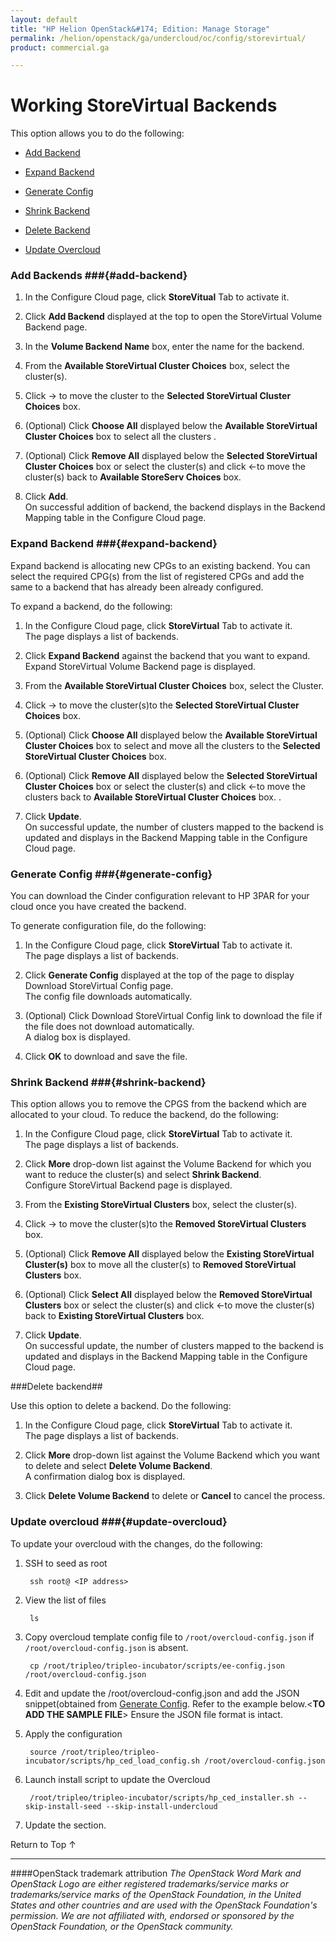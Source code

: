 ```yaml
---
layout: default
title: "HP Helion OpenStack&#174; Edition: Manage Storage"
permalink: /helion/openstack/ga/undercloud/oc/config/storevirtual/
product: commercial.ga

---
```

<!--UNDER REVISION-->


<script>

function PageRefresh {
onLoad="window.refresh"
}

PageRefresh();

</script>

<!---<p style="font-size: small;"> <a href="/helion/openstack/install-beta/kvm/">&#9664; PREV</a> | <a href="/helion/openstack/install-beta-overview/">&#9650; UP</a> | <a href="/helion/openstack/install-beta/esx/">NEXT &#9654;</a> </p>-->


# Working StoreVirtual Backends

This option allows you to do the following:

* [Add Backend](#add-backend)

* [Expand Backend](#expand-backend)

* [Generate Config](#generate-config)

* [Shrink Backend](#shrink-backend) 

* [Delete Backend](#delete-backend)

* [Update Overcloud](#update-overcloud) 


### Add Backends ###{#add-backend}

1. In the Configure Cloud page, click **StoreVitual** Tab to activate it.

2. Click **Add Backend** displayed at the top to open the StoreVirtual Volume Backend page.

3. In the **Volume Backend Name** box, enter the name for the backend.

4. From the **Available StoreVirtual Cluster Choices** box, select the cluster(s).

5. Click &rarr; to move the cluster to the **Selected StoreVirtual Cluster Choices** box. 

5.  (Optional) Click **Choose All** displayed below the **Available StoreVirtual Cluster Choices** box to select all the clusters . 

7. (Optional) Click **Remove All** displayed below the **Selected StoreVirtual Cluster Choices** box or select the cluster(s) and click &larr;to move the cluster(s) back to **Available StoreServ Choices** box. 

8. Click **Add**.<br>On successful addition of backend, the backend displays in the Backend Mapping table in the Configure Cloud page.</br>

### Expand Backend ###{#expand-backend}

Expand backend is allocating new CPGs to an existing backend. You can select the required CPG(s) from the list of registered CPGs and add the same to a backend that has already been already configured.

To expand a backend, do the following:

1. In the Configure Cloud page, click **StoreVirtual** Tab to activate it.<br> The page displays a list of backends.</br>

2. Click **Expand Backend** against the backend that you want to expand.<br> Expand StoreVirtual Volume Backend page is displayed.</br>

3. From the **Available StoreVirtual Cluster Choices** box, select the Cluster.

4.  Click &rarr; to move the cluster(s)to the **Selected StoreVirtual Cluster Choices** box.

5.  (Optional) Click **Choose All** displayed below the **Available StoreVirtual Cluster Choices** box to select and move all the clusters to the **Selected StoreVirtual Cluster Choices** box. 

7. (Optional) Click **Remove All** displayed below the **Selected StoreVirtual Cluster Choices** box or select the cluster(s) and click &larr;to move the clusters back to **Available StoreVirtual Cluster Choices** box. . 

8. Click **Update**.<br>On successful update, the number of clusters mapped to the backend is updated and displays in the Backend Mapping table in the Configure Cloud page.</br>


### Generate Config ###{#generate-config}
You can download the Cinder configuration relevant to HP 3PAR for your cloud once  you have created the backend.

To generate configuration file, do the following:

1. In the Configure Cloud page, click **StoreVirtual** Tab to activate it.<br> The page displays a list of backends.</br>

2. Click **Generate Config** displayed at the top of the page to display Download StoreVirtual Config page.<br> The config file downloads automatically. 

3. (Optional) Click Download StoreVirtual Config link to download the file if the file does not download automatically.<br> A dialog box is displayed.</br>

4. Click **OK** to download and save the file.

### Shrink Backend ###{#shrink-backend}

This option allows you to remove the CPGS from the backend which are allocated to your cloud. To reduce the backend, do the following:

1. In the Configure Cloud page, click **StoreVirtual** Tab to activate it.<br> The page displays a list of backends.</br>

2. Click **More** drop-down list against the Volume Backend for which you want to reduce the cluster(s) and select **Shrink Backend**.<br> Configure StoreVirtual Backend page is displayed.

3.  From the **Existing StoreVirtual Clusters** box, select the cluster(s).

4.  Click &rarr; to move the cluster(s)to the **Removed StoreVirtual Clusters** box.

4. (Optional) Click **Remove All** displayed below the **Existing StoreVirtual Cluster(s)** box to move all the cluster(s) to **Removed StoreVirtual Clusters** box.


5. (Optional) Click **Select All** displayed below the **Removed StoreVirtual Clusters** box or select the cluster(s) and click &larr;to move the cluster(s) back to **Existing StoreVirtual Clusters** box.

6. Click **Update**.<br>On successful update, the number of clusters mapped to the backend is updated and displays in the Backend Mapping table in the Configure Cloud page.</br>

###Delete backend##

Use this option to delete a backend. Do the following:

1. In the Configure Cloud page, click **StoreVirtual** Tab to activate it.<br> The page displays a list of backends.</br>

2. Click **More** drop-down list against the Volume Backend which you want to delete and select **Delete Volume Backend**.<br> A confirmation dialog box is displayed.

3. Click **Delete Volume Backend** to delete or **Cancel** to cancel the process.


### Update overcloud ###{#update-overcloud}

To update your overcloud with the changes, do the following:

1. SSH to seed as root

		ssh root@ <IP address> 

2. View the list of files

		ls

3. Copy overcloud template config file to `/root/overcloud-config.json` if `/root/overcloud-config.json` is absent.
  
	    cp /root/tripleo/tripleo-incubator/scripts/ee-config.json /root/overcloud-config.json

4. Edit and update the /root/overcloud-config.json and add the JSON snippet(obtained from [Generate Config](#generate-config). Refer to the example below.<**TO ADD THE SAMPLE FILE**> Ensure the JSON file format is intact.

5. Apply the configuration

        source /root/tripleo/tripleo-incubator/scripts/hp_ced_load_config.sh /root/overcloud-config.json

6. Launch install script to update the Overcloud

	    /root/tripleo/tripleo-incubator/scripts/hp_ced_installer.sh --skip-install-seed --skip-install-undercloud
7. Update the section.


<a href="#top" style="padding:14px 0px 14px 0px; text-decoration: none;"> Return to Top &#8593; </a>

----
####OpenStack trademark attribution
*The OpenStack Word Mark and OpenStack Logo are either registered trademarks/service marks or trademarks/service marks of the OpenStack Foundation, in the United States and other countries and are used with the OpenStack Foundation's permission. We are not affiliated with, endorsed or sponsored by the OpenStack Foundation, or the OpenStack community.*
